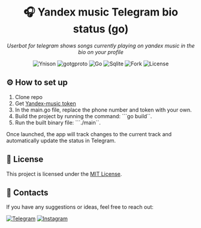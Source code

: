 <h1 align="center">🎧 Yandex music Telegram bio status (go)</h1>
<p align="center"><i>Userbot for telegram shows songs currently playing on yandex music in the bio on your profile</i></p>
<div align="center">
  <img src="https://img.shields.io/badge/Ynison-blue" alt="Ynison">
  <img src="https://img.shields.io/badge/gotgproto-blue" alt="gotgproto">
  <img src="https://img.shields.io/badge/Go-blue" alt="Go">
  <img src="https://img.shields.io/badge/Sqlite-blue" alt="Sqlite">
  <img src="https://img.shields.io/badge/Fork-blue" alt="Fork">
  <img src="https://img.shields.io/badge/License-MIT-blue" alt="License">
</div>

## ⚙️ How to set up

1. Clone repo
3. Get [Yandex-music token](https://yandex-music.readthedocs.io/en/main/token.html)
1. In the main.go file, replace the phone number and token with your own.
2. Build the project by running the command:
   ```go build``.   
3. Run the built binary file:
   ```./main``.
   
Once launched, the app will track changes to the current track and automatically update the status in Telegram.
## 📃 License

This project is licensed under the [MIT License](https://github.com/SFmindMAP/go-Ya.music-tg-status/blob/main/LICENSE).

## 📕 Contacts
If you have any suggestions or ideas, feel free to reach out:

[![Telegram](https://img.shields.io/badge/Telegram-2376FF?style=for-the-badge&labelColor=white&logo=telegram&logoColor=2376FF)](https://t.me/sf_mindmap1)
[![Instagram](https://img.shields.io/badge/instagram-6A962D?style=for-the-badge&labelColor=white&logo=instagram&logoColor=6A962D)](https://www.instagram.com/sleryfink?igsh=YWlsNDl1bGZqZWQ1)

